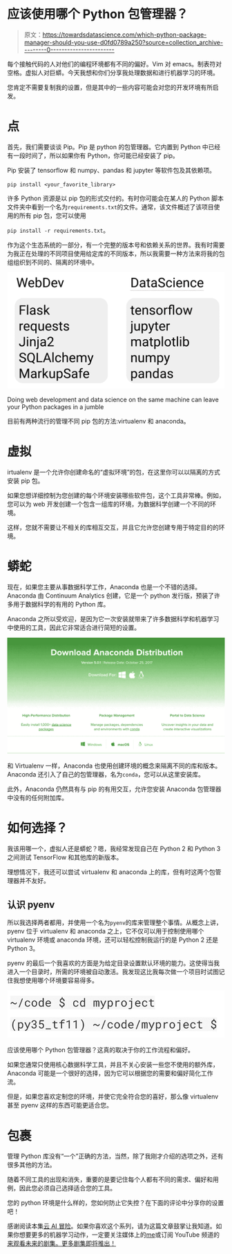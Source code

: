 # 应该使用哪个 Python 包管理器？

> 原文：<https://towardsdatascience.com/which-python-package-manager-should-you-use-d0fd0789a250?source=collection_archive---------0----------------------->

每个接触代码的人对他们的编程环境都有不同的偏好。Vim 对 emacs。制表符对空格。虚拟人对巨蟒。今天我想和你们分享我处理数据和进行机器学习的环境。

您肯定不需要复制我的设置，但是其中的一些内容可能会对您的开发环境有所启发。

# 点

首先，我们需要谈谈 Pip。Pip 是 python 的包管理器。它内置到 Python 中已经有一段时间了，所以如果你有 Python，你可能已经安装了 pip。

Pip 安装了 tensorflow 和 numpy、pandas 和 jupyter 等软件包及其依赖项。

`pip install <your_favorite_library>`

许多 Python 资源是以 pip 包的形式交付的。有时你可能会在某人的 Python 脚本文件夹中看到一个名为`requirements.txt`的文件。通常，该文件概述了该项目使用的所有 pip 包，您可以使用

`pip install -r requirements.txt`。

作为这个生态系统的一部分，有一个完整的版本号和依赖关系的世界。我有时需要为我正在处理的不同项目使用给定库的不同版本，所以我需要一种方法来将我的包组组织到不同的、隔离的环境中。

![](img/6184836a36ba81c68e65adf90aedef65.png)

Doing web development and data science on the same machine can leave your Python packages in a jumble

目前有两种流行的管理不同 pip 包的方法:virtualenv 和 anaconda。

# 虚拟

irtualenv 是一个允许你创建命名的“虚拟环境”的包，在这里你可以以隔离的方式安装 pip 包。

如果您想详细控制为您创建的每个环境安装哪些软件包，这个工具非常棒。例如，您可以为 web 开发创建一个包含一组库的环境，为数据科学创建一个不同的环境。

这样，您就不需要让不相关的库相互交互，并且它允许您创建专用于特定目的的环境。

# 蟒蛇

现在，如果您主要从事数据科学工作，Anaconda 也是一个不错的选择。Anaconda 由 Continuum Analytics 创建，它是一个 python 发行版，预装了许多用于数据科学的有用的 Python 库。

Anaconda 之所以受欢迎，是因为它一次安装就带来了许多数据科学和机器学习中使用的工具，因此它非常适合进行简短的设置。

![](img/654c9fa08f0e30e2f7eff15c08bb322b.png)

和 Virtualenv 一样，Anaconda 也使用创建环境的概念来隔离不同的库和版本。Anaconda 还引入了自己的包管理器，名为`conda`，您可以从这里安装库。

此外，Anaconda 仍然具有与 pip 的有用交互，允许您安装 Anaconda 包管理器中没有的任何附加库。

# 如何选择？

我该用哪一个，虚拟人还是蟒蛇？嗯，我经常发现自己在 Python 2 和 Python 3 之间测试 TensorFlow 和其他库的新版本。

理想情况下，我还可以尝试 virtualenv 和 anaconda 上的库，但有时这两个包管理器并不友好。

## 认识 pyenv

所以我选择两者都用，并使用一个名为`pyenv`的库来管理整个事情。从概念上讲，pyenv 位于 virtualenv 和 anaconda 之上，它不仅可以用于控制使用哪个 virtualenv 环境或 anaconda 环境，还可以轻松控制我运行的是 Python 2 还是 Python 3。

pyenv 的最后一个我喜欢的方面是为给定目录设置默认环境的能力。这使得当我进入一个目录时，所需的环境被自动激活。我发现这比我每次做一个项目时试图记住我想使用哪个环境要容易得多。

![](img/ed8cb0b64c5e8e1c5e50ad61a9167fdc.png)

应该使用哪个 Python 包管理器？这真的取决于你的工作流程和偏好。

如果您通常只使用核心数据科学工具，并且不关心安装一些您不使用的额外库，Anaconda 可能是一个很好的选择，因为它可以根据您的需要和偏好简化工作流。

但是，如果您喜欢定制您的环境，并使它完全符合您的喜好，那么像 virtualenv 甚至 pyenv 这样的东西可能更适合您。

# 包裹

管理 Python 库没有“一个”正确的方法，当然，除了我刚才介绍的选项之外，还有很多其他的方法。

随着不同工具的出现和消失，重要的是要记住每个人都有不同的需求、偏好和用例，因此您必须自己选择适合您的工具。

您的 python 环境是什么样的，您如何防止它失控？在下面的评论中分享你的设置吧！

感谢阅读本集[云 AI 冒险](https://goo.gl/UC5usG)。如果你喜欢这个系列，请为这篇文章鼓掌让我知道。如果你想要更多的机器学习动作，一定要关注媒体上的[me](https://medium.com/@yufengg)或订阅 YouTube 频道的[来观看未来的剧集。更多剧集即将推出！](https://goo.gl/S0AS51)